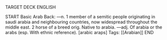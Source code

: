TARGET DECK
ENGLISH

START
Basic
Arab
Back: —n. 1 member of a semitic people originating in saudi arabia and neighbouring countries, now widespread throughout the middle east. 2 horse of a breed orig. Native to arabia. —adj. Of arabia or the arabs (esp. With ethnic reference). [arabic araps]
Tags: [[Arabian]]
END
